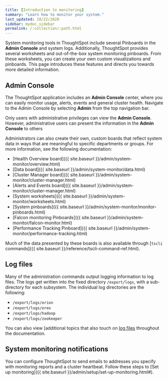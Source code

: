 ```yaml
---
title: [Introduction to monitoring]
summary: "Learn how to monitor your system."
last_updated: 10/22/2020
sidebar: mydoc_sidebar
permalink: /:collection/:path.html
---
```

System monitoring tools in ThoughtSpot include several Pinboards in the **Admin Console** and system logs. Additionally, ThoughtSpot provides several worksheets and
out-of-the-box system monitoring pinboards. From these worksheets, you can
create your own custom visualizations and pinboards.  This page introduces these features and directs you towards more detailed information.

## Admin Console

The ThoughtSpot application includes an **Admin Console** center, where you can easily monitor usage, alerts, events and general cluster health. Navigate to the Admin Console by selecting **Admin** from the top navigation bar.

Only users with administrative privileges can view the **Admin Console**.
However, administrative users can present the information in the **Admin Console** to others

Administrators can also create their own, custom boards that reflect system data
in ways that are meaningful to specific departments or groups. For more
information, see the following documentation:

* [Health Overview board]({{ site.baseurl }}/admin/system-monitor/overview.html)
* [Data board]({{ site.baseurl }}/admin/system-monitor/data.html)
* [Cluster Manager board]({{ site.baseurl }}/admin/system-monitor/cluster-manager.html)
* [Alerts and Events board]({{ site.baseurl }}/admin/system-monitor/cluster-manager.html)
* [System worksheets]({{ site.baseurl }}/admin/system-monitor/worksheets.html)
* [System pinboards]({{ site.baseurl }}/admin/system-monitor/monitor-pinboards.html)
* [Falcon monitoring Pinboards]({{ site.baseurl }}/admin/system-monitor/falcon-monitor.html)
* [Performance Tracking Pinboard]({{ site.baseurl }}/admin/system-monitor/performance-tracking.html)

Much of the data presented by these boards is also available through [`tscli` commands]({{ site.baseurl }}/reference/tscli-command-ref.html).

## Log files

Many of the administration commands output logging information to log files. The
logs get written into the fixed directory `/export/logs`, with a sub-directory for
each subsystem. The individual log directories are the following:

- `/export/logs/orion`
- `/export/logs/oreo`
- `/export/logs/hadoop`
- `/export/logs/zookeeper`

You can also view [additional topics that also touch on [log files]({{site.baseurl}}/tags/tag_logs.html) throughout the documentation.

## System monitoring notifications

You can configure ThoughtSpot to send emails to addresses you specify with
monitoring reports and a cluster heartbeat. Follow these steps to [Set up monitoring]({{ site.baseurl }}/admin/setup/set-up-monitoring.html#).
